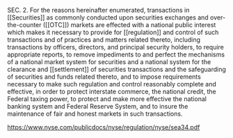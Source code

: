 
SEC. 2. For the reasons hereinafter enumerated, transactions in [[Securities]] as commonly conducted upon securities exchanges and over-the-counter ([[OTC]]) markets are effected with a national public interest which makes it necessary to provide for [[regulation]] and control of such transactions and of practices and matters related thereto, including transactions by officers, directors, and principal security holders, to require appropriate reports, to remove impediments to and perfect the mechanisms of a national market system for securities and a national system for the clearance and [[settlement]] of securities transactions and the safeguarding of securities and funds related thereto, and to impose requirements necessary to make such regulation and control reasonably complete and effective, in order to protect interstate commerce, the national credit, the Federal taxing power, to protect and make more effective the national banking system and Federal Reserve System, and to insure the maintenance of fair and honest markets in such transactions.

https://www.nyse.com/publicdocs/nyse/regulation/nyse/sea34.pdf